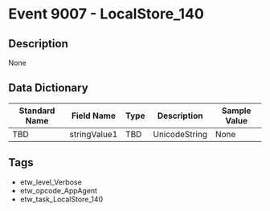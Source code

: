 # Event 9007 - LocalStore_140

## Description
None

## Data Dictionary
|Standard Name|Field Name|Type|Description|Sample Value|
|---|---|---|---|---|
|TBD|stringValue1|TBD|UnicodeString|None|None|

## Tags
* etw_level_Verbose
* etw_opcode_AppAgent
* etw_task_LocalStore_140